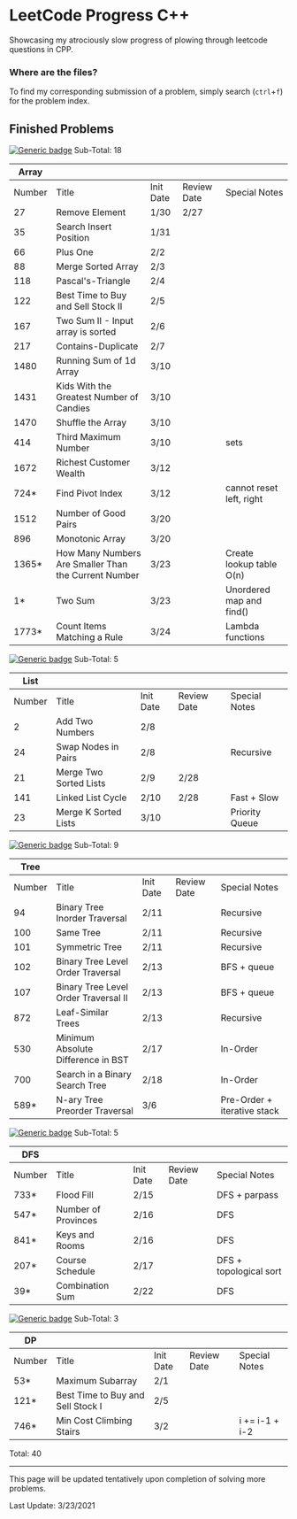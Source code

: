 # LeetCode Progress C++
Showcasing my atrociously slow progress of plowing through leetcode questions in CPP.

### Where are the files?
To find my corresponding submission of a problem, simply search (`ctrl`+`f`) for the problem index.

## Finished Problems
[![Generic badge](https://img.shields.io/badge/LeetCode-Array-<Green>.svg)](https://leetcode.com/tag/array/) Sub-Total: 18

| Array  |                                                      |           |             |                          |
|--------|------------------------------------------------------|-----------|-------------|--------------------------|
| Number | Title                                                | Init Date | Review Date | Special Notes            |
| 27     | Remove Element                                       |    1/30   |    2/27     |                          |
| 35     | Search Insert Position                               |    1/31   |             |                          |
| 66     | Plus One                                             |    2/2    |             |                          |
| 88     | Merge Sorted Array                                   |    2/3    |             |                          |
| 118    | Pascal's-Triangle                                    |    2/4    |             |                          |
| 122    | Best Time to Buy and Sell Stock II                   |    2/5    |             |                          |
| 167    | Two Sum II - Input array is sorted                   |    2/6    |             |                          |
| 217    | Contains-Duplicate                                   |    2/7    |             |                          |
| 1480   | Running Sum of 1d Array                              |    3/10   |             |                          |
| 1431   | Kids With the Greatest Number of Candies             |    3/10   |             |                          |
| 1470   | Shuffle the Array                                    |    3/10   |             |                          |
| 414    | Third Maximum Number                                 |    3/10   |             | sets                     |
| 1672   | Richest Customer Wealth                              |    3/12   |             |                          |
| 724*   | Find Pivot Index                                     |    3/12   |             | cannot reset left, right |
| 1512   | Number of Good Pairs                                 |    3/20   |             |                          |
| 896    | Monotonic Array                                      |    3/20   |             |                          |
| 1365*  | How Many Numbers Are Smaller Than the Current Number |    3/23   |             | Create lookup table O(n) |
| 1*     | Two Sum                                              |    3/23   |             | Unordered map and find() |
| 1773*  | Count Items Matching a Rule                          |    3/24   |             | Lambda functions         |

[![Generic badge](https://img.shields.io/badge/LeetCode-List-<Blue>.svg)](https://leetcode.com/tag/linked-list/) Sub-Total: 5

| List   |                                      |           |             |                |
|--------|--------------------------------------|-----------|-------------|----------------|
| Number | Title                                | Init Date | Review Date | Special Notes  |
| 2      | Add Two Numbers                      |    2/8    |             |                |
| 24     | Swap Nodes in Pairs                  |    2/8    |             | Recursive      |
| 21     | Merge Two Sorted Lists               |    2/9    |  2/28       |                |
| 141    | Linked List Cycle                    |    2/10   |  2/28       | Fast + Slow    |
| 23     | Merge K Sorted Lists                 |    3/10   |             | Priority Queue |

[![Generic badge](https://img.shields.io/badge/LeetCode-Tree-<Blue>.svg)](https://leetcode.com/tag/tree/) Sub-Total: 9

| Tree   |                                      |           |             |                             |
|--------|--------------------------------------|-----------|-------------|-----------------------------|
| Number | Title                                | Init Date | Review Date | Special Notes               |
| 94     | Binary Tree Inorder Traversal        |    2/11   |             | Recursive                   |
| 100    | Same Tree                            |    2/11   |             | Recursive                   |
| 101    | Symmetric Tree                       |    2/11   |             | Recursive                   |
| 102    | Binary Tree Level Order Traversal    |    2/13   |             | BFS + queue                 |
| 107    | Binary Tree Level Order Traversal II |    2/13   |             | BFS + queue                 |
| 872    | Leaf-Similar Trees                   |    2/13   |             | Recursive                   |
| 530    | Minimum Absolute Difference in BST   |    2/17   |             | In-Order                    |
| 700    | Search in a Binary Search Tree       |    2/18   |             | In-Order                    |
| 589*   | N-ary Tree Preorder Traversal        |    3/6    |             | Pre-Order + iterative stack |
	


[![Generic badge](https://img.shields.io/badge/LeetCode-DFS-<Blue>.svg)](https://leetcode.com/tag/dfs/) Sub-Total: 5

| DFS    |                                      |           |             |                         |
|--------|--------------------------------------|-----------|-------------|-------------------------|
| Number | Title                                | Init Date | Review Date | Special Notes           |
| 733*   | Flood Fill                           |    2/15   |             | DFS + parpass           |
| 547*   | Number of Provinces                  |    2/16   |             | DFS                     |
| 841*   | Keys and Rooms                       |    2/16   |             | DFS                     |
| 207*   | Course Schedule                      |    2/17   |             | DFS + topological sort  |
| 39*    | Combination Sum                      |    2/22   |             | DFS                     |

[![Generic badge](https://img.shields.io/badge/LeetCode-DP-<Blue>.svg)](https://leetcode.com/tag/dfs/) Sub-Total: 3

| DP     |                                      |           |             |                |
|--------|--------------------------------------|-----------|-------------|----------------|
| Number | Title                                | Init Date | Review Date | Special Notes  |
| 53*    | Maximum Subarray                     |    2/1    |             |                |
| 121*   | Best Time to Buy and Sell Stock I    |    2/5    |             |                |
| 746*   | Min Cost Climbing Stairs             |    3/2    |             | i += i-1 + i-2 |


Total: 40

---

This page will be updated tentatively upon completion of solving more problems.

Last Update: 3/23/2021

